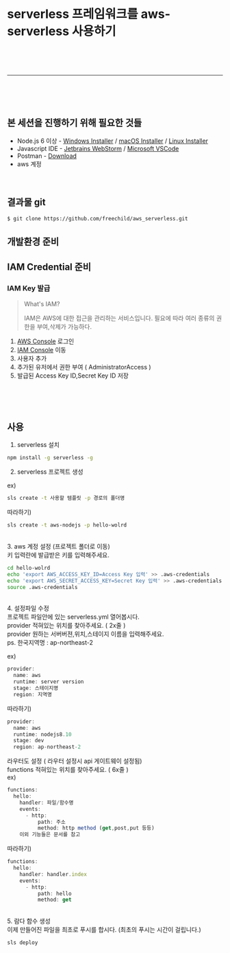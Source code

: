 # serverless 프레임워크를 aws-serverless 사용하기


<br><br><br>

------------

<br><br><br>


## 본 세션을 진행하기 위해 필요한 것들

- Node.js 6 이상 - [Windows Installer][nodejs-windows-installer] / [macOS Installer][nodejs-macos-installer] / [Linux Installer][nodejs-linux-installer]
- Javascript IDE - [Jetbrains WebStorm][webstorm-download] / [Microsoft VSCode][vscode-download]
- Postman - [Download][postman-download]
- aws 계정
<br><br><br>

## 결과물 git

```bash
$ git clone https://github.com/freechild/aws_serverless.git
```

## 개발환경 준비

## IAM Credential 준비

### IAM Key 발급

> What's IAM?
>
> IAM은 AWS에 대한 접근을 관리하는 서비스입니다. 
> 필요에 따라 여러 종류의 권한을 부여,삭제가 가능하다.

1. [AWS Console][aws-console] 로그인
2. [IAM Console][iam-console] 이동
3. 사용자 추가
4. 추가된 유저에서 권한 부여 ( AdministratorAccess ) 
5. 발급된 Access Key ID,Secret Key ID 저장


<br><br><br>

## 사용
1. serverless 설치
```bash
npm install -g serverless -g
```

2. serverless 프로젝트 생성

ex)
```bash
sls create -t 사용할 템플릿 -p 경로의 폴더명
```

따라하기)

```bash
sls create -t aws-nodejs -p hello-wolrd
```

<br>
3. aws 계정 설정 (프로젝트 폴더로 이동)
<br>
키 입력란에 발급받은 키를 입력해주세요.

```bash
cd hello-wolrd
echo 'export AWS_ACCESS_KEY_ID=Access Key 입력' >> .aws-credentials
echo 'export AWS_SECRET_ACCESS_KEY=Secret Key 입력' >> .aws-credentials
source .aws-credentials
```
<br>
4. 설정파일 수정
<br>
프로젝트 파일안에 있는 serverless.yml 열어봅시다.<br>
provider 적혀있는 위치를 찾아주세요. ( 2x줄 )<br>
provider 원하는 서버버젼,위치,스테이지 이름을 입력해주세요.<br>
ps. 한국지역명 :  ap-northeast-2<br>

ex)
```js
provider:
  name: aws
  runtime: server version
  stage: 스테이지명
  region: 지역명
```

따라하기)
```js
provider:
  name: aws
  runtime: nodejs8.10
  stage: dev
  region: ap-northeast-2
```

라우터도 설정 ( 라우터 설정시 api 게이트웨이 설정됨)<br>
functions 적혀있는 위치를 찾아주세요. ( 6x줄 )<br>
ex)
```js
functions:
  hello:
    handler: 파일/함수명
    events:
      - http:
          path: 주소
          method: http method (get,post,put 등등)
    이외 기능들은 문서를 참고      
```

따라하기)
```js
functions:
  hello:
    handler: handler.index
    events:
      - http:
          path: hello
          method: get      
```

<br>
5. 람다 함수 생성
<br>
이제 만들어진 파일을 최초로 푸시를 합시다. (최초의 푸시는 시간이 걸립니다.)

```bash
sls deploy
```



[nodejs-windows-installer]: https://nodejs.org/dist/v8.11.4/node-v8.11.4-x86.msi
[nodejs-macos-installer]: https://nodejs.org/dist/v8.11.4/node-v8.11.4.pkg
[nodejs-linux-installer]: https://github.com/nodesource/distributions
[chrome-download]: https://www.google.com/chrome/
[webstorm-download]: http://www.jetbrains.com/webstorm/download/
[vscode-download]: https://code.visualstudio.com/download
[postman-download]: https://www.getpostman.com/apps
[aws-console]: https://console.aws.amazon.com/console/home?region=ap-northeast-2
[iam-console]: https://console.aws.amazon.com/iam/home?region=ap-northeast-2
